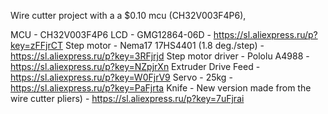Wire cutter project with a a $0.10 mcu (CH32V003F4P6),

MCU - CH32V003F4P6
LCD - GMG12864-06D - https://sl.aliexpress.ru/p?key=zFFjrCT
Step motor - Nema17 17HS4401 (1.8 deg./step) - https://sl.aliexpress.ru/p?key=3RFjrjd
Step motor driver - Pololu A4988 - https://sl.aliexpress.ru/p?key=NZpjrXn
Extruder Drive Feed - https://sl.aliexpress.ru/p?key=W0FjrV9
Servo - 25kg - https://sl.aliexpress.ru/p?key=PaFjrta
Knife - New version made from the wire cutter pliers) - https://sl.aliexpress.ru/p?key=7uFjrai
